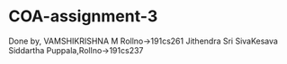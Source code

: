 # COA-assignment-3
Done by, 
VAMSHIKRISHNA M Rollno->191cs261
Jithendra Sri SivaKesava Siddartha Puppala,Rollno->191cs237
